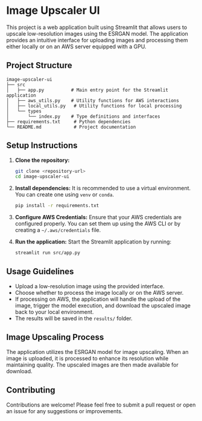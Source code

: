 # Image Upscaler UI

This project is a web application built using Streamlit that allows users to upscale low-resolution images using the ESRGAN model. The application provides an intuitive interface for uploading images and processing them either locally or on an AWS server equipped with a GPU.

## Project Structure

```
image-upscaler-ui
├── src
│   ├── app.py          # Main entry point for the Streamlit application
│   ├── aws_utils.py    # Utility functions for AWS interactions
│   ├── local_utils.py   # Utility functions for local processing
│   └── types
│       └── index.py    # Type definitions and interfaces
├── requirements.txt     # Python dependencies
└── README.md            # Project documentation
```

## Setup Instructions

1. **Clone the repository:**
   ```bash
   git clone <repository-url>
   cd image-upscaler-ui
   ```

2. **Install dependencies:**
   It is recommended to use a virtual environment. You can create one using `venv` or `conda`.
   ```bash
   pip install -r requirements.txt
   ```

3. **Configure AWS Credentials:**
   Ensure that your AWS credentials are configured properly. You can set them up using the AWS CLI or by creating a `~/.aws/credentials` file.

4. **Run the application:**
   Start the Streamlit application by running:
   ```bash
   streamlit run src/app.py
   ```

## Usage Guidelines

- Upload a low-resolution image using the provided interface.
- Choose whether to process the image locally or on the AWS server.
- If processing on AWS, the application will handle the upload of the image, trigger the model execution, and download the upscaled image back to your local environment.
- The results will be saved in the `results/` folder.

## Image Upscaling Process

The application utilizes the ESRGAN model for image upscaling. When an image is uploaded, it is processed to enhance its resolution while maintaining quality. The upscaled images are then made available for download.

## Contributing

Contributions are welcome! Please feel free to submit a pull request or open an issue for any suggestions or improvements.